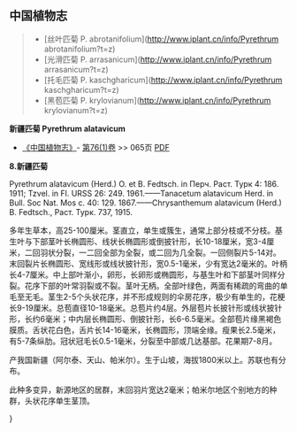 

## 中国植物志

> * [丝叶匹菊  P.  abrotanifolium](http://www.iplant.cn/info/Pyrethrum abrotanifolium?t=z)
> * [光滑匹菊  P.  arrasanicum](http://www.iplant.cn/info/Pyrethrum arrasanicum?t=z)
> * [托毛匹菊  P.  kaschgharicum](http://www.iplant.cn/info/Pyrethrum kaschgharicum?t=z)
> * [黑苞匹菊  P.  krylovianum](http://www.iplant.cn/info/Pyrethrum krylovianum?t=z)

**新疆匹菊 Pyrethrum alatavicum**

* [《中国植物志》](http://www.iplant.cn/frps)- [第76(1)卷](http://www.iplant.cn/frps/vol/76(1)) >> 065页 [PDF](http://www.iplant.cn/frps/pdf/76(1)/065a.PDF)

**8.新疆匹菊**

Pyrethrum alatavicum (Herd.) O. et B. Fedtsch. in Перч. Раст. Турк 4: 186. 1911; Tzvel. in Fl. URSS 26: 249. 1961.——Tanacetum alatavicum Herd. in Bull. Soc Nat. Mos c. 40: 129. 1867.——Chrysanthemum alatavicum (Herd.) B. Fedtsch., Раст. Турк. 737, 1915.

多年生草本，高25-100厘米。茎直立，单生或簇生，通常上部分枝或不分枝。基生叶与下部茎叶长椭圆形、线状长椭圆形或倒披针形，长10-18厘米，宽3-4厘米，二回羽状分裂，一二回全部为全裂，或二回为几全裂。一回侧裂片5-14对。末回裂片长椭圆形、宽线形或线状披针形，宽0.5-1毫米，少有宽达2毫米的。叶柄长4-7厘米。中上部叶渐小，卵形，长卵形或椭圆形，与基生叶和下部茎叶同样分裂。花序下部的叶常羽裂或不裂。茎叶无柄。全部叶绿色，两面有稀疏的弯曲的单毛至无毛。茎生2-5个头状花序，并不形成规则的伞房花序，极少有单生的，花梗长9-19厘米。总苞直径10-18毫米。总苞片约4层。外层苞片长披针形或线状披针形，长约6毫米；中内层长椭圆形、倒披针形，长6-6.5毫米。全部苞片缘黑褐色膜质。舌状花白色，舌片长14-16毫米，长椭圆形，顶端全缘。瘦果长2.5毫米，有5-7条纵肋。冠状冠毛长0.5-1毫米，分裂至中部或几达基部。花果期7-8月。

产我国新疆（阿尔泰、天山、帕米尔）。生于山坡，海拔1800米以上。苏联也有分布。

此种多变异，新源地区的居群，末回羽片宽达2毫米；帕米尔地区个别地方的种群，头状花序单生茎顶。

}